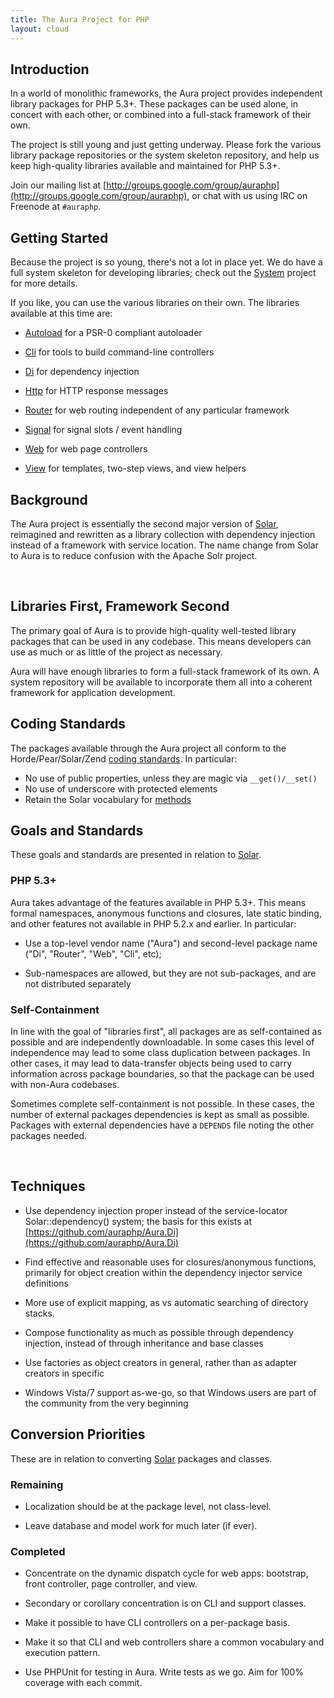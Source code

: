 ```yaml
---
title: The Aura Project for PHP
layout: cloud
---
```


<div class="grid_4" markdown="1">

Introduction
------------

In a world of monolithic frameworks, the Aura project provides independent library packages for PHP 5.3+.  These packages can be used alone, in concert with each other, or combined into a full-stack framework of their own.

The project is still young and just getting underway. Please fork the various library package repositories or the system skeleton repository, and help us keep high-quality libraries available and maintained for PHP 5.3+.

Join our mailing list at [http://groups.google.com/group/auraphp](http://groups.google.com/group/auraphp), or chat with us using IRC on Freenode at `#auraphp`.

</div>

<div class="grid_8" markdown="1">

Getting Started
---------------

Because the project is so young, there's not a lot in place yet. We do have a full system skeleton for developing libraries; check out the [System](https://github.com/auraphp/system) project for more details.

If you like, you can use the various libraries on their own.  The libraries available at this time are:

- [Autoload](https://github.com/auraphp/Aura.Autoload) for a PSR-0 compliant autoloader

- [Cli](https://github.com/auraphp/Aura.Cli) for tools to build command-line controllers

- [Di](https://github.com/auraphp/Aura.Di) for dependency injection

- [Http](https://github.com/auraphp/Aura.Http) for HTTP response messages

- [Router](https://github.com/auraphp/Aura.Router) for web routing independent of any particular framework

- [Signal](https://github.com/auraphp/Aura.Signal) for signal slots / event handling

- [Web](https://github.com/auraphp/Aura.Web) for web page controllers

- [View](https://github.com/auraphp/Aura.View) for templates, two-step views, and view helpers


Background
----------

The Aura project is essentially the second major version of [Solar](http://solarphp.com), reimagined and rewritten as a library collection with dependency injection instead of a framework with service location.  The name change from Solar to Aura is to reduce confusion with the Apache Solr project.

</div>

<div class="clear">&nbsp;</div>

<div class="grid_4" markdown="1">

Libraries First, Framework Second
---------------------------------

The primary goal of Aura is to provide high-quality well-tested library packages that can be used in any codebase. This means developers can use as much or as little of the project as necessary.

Aura will have enough libraries to form a full-stack framework of its own. A system repository will be available to incorporate them all into a coherent framework for application development.

Coding Standards
----------------

The packages available through the Aura project all conform to the Horde/Pear/Solar/Zend [coding standards](http://pear.php.net/manual/en/coding-standards.php).  In particular:

- No use of public properties, unless they are magic via `__get()/__set()`
- No use of underscore with protected elements
- Retain the Solar vocabulary for [methods](http://solarphp.com/manual/appendix-standards.naming.methods)


</div>

<div class="grid_8" markdown="1">

Goals and Standards
-------------------

These goals and standards are presented in relation to [Solar](http://solarphp.com).

### PHP 5.3+

Aura takes advantage of the features available in PHP 5.3+. This means formal namespaces, anonymous functions and closures, late static binding, and other features not available in PHP 5.2.x and earlier.  In particular:

- Use a top-level vendor name ("Aura") and second-level package name ("Di", "Router", "Web", "Cli", etc);

- Sub-namespaces are allowed, but they are not sub-packages, and are not distributed separately


### Self-Containment

In line with the goal of "libraries first", all packages are as self-contained as possible and are independently downloadable.  In some cases this level of independence may lead to some class duplication between packages. In other cases, it may lead to data-transfer objects being used to carry information across package boundaries, so that the package can be used with non-Aura codebases.

Sometimes complete self-containment is not possible.  In these cases, the number of external packages dependencies is kept as small as possible.  Packages with external dependencies have a `DEPENDS` file noting the other packages needed.

</div>

<div class="clear">&nbsp;</div>

<div class="grid_4" markdown="1">

Techniques
----------

- Use dependency injection proper instead of the service-locator Solar::dependency() system; the basis for this exists at [https://github.com/auraphp/Aura.Di](https://github.com/auraphp/Aura.Di)

- Find effective and reasonable uses for closures/anonymous functions, primarily for object creation within the dependency injector service definitions

- More use of explicit mapping, as vs automatic searching of directory stacks.

- Compose functionality as much as possible through dependency injection, instead of through inheritance and base classes

- Use factories as object creators in general, rather than as adapter creators in specific

- Windows Vista/7 support as-we-go, so that Windows users are part of the community from the very beginning

</div>

<div class="grid_8" markdown="1">

Conversion Priorities
---------------------

These are in relation to converting [Solar](http://solarphp.com) packages and classes.

### Remaining

- Localization should be at the package level, not class-level.

- Leave database and model work for much later (if ever).

### Completed

- Concentrate on the dynamic dispatch cycle for web apps:  bootstrap, front controller, page controller, and view.

- Secondary or corollary concentration is on CLI and support classes.

- Make it possible to have CLI controllers on a per-package basis.

- Make it so that CLI and web controllers share a common vocabulary and execution pattern.

- Use PHPUnit for testing in Aura. Write tests as we go.  Aim for 100% coverage with each commit.


</div>